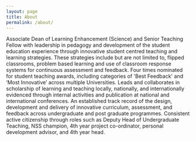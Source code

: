 ```yaml
---
layout: page
title: About
permalink: /about/
--- 
```


Associate Dean of Learning Enhancement (Science) and Senior Teaching Fellow with leadership in pedagogy and development of the student education experience through innovative student centred teaching and learning strategies. These strategies include but are not limited to, flipped classrooms, problem based learning and use of classroom response systems for continuous assessment and feedback.  Four times nominated for student teaching awards, including categories of 'Best Feedback' and ‘Most Innovative’ across multiple Universities. Leads and collaborates in scholarship of learning and teaching locally, nationally, and internationally evidenced through internal activities and publication at national and international conferences. An established track record of the design, development and delivery of innovative curriculum, assessment, and feedback across undergraduate and post graduate programmes. Consistent active citizenship through roles such as Deputy Head of Undergraduate Teaching, NSS champion, 4th year project co-ordinator, personal development advisor, and 4th year head. 
		  
